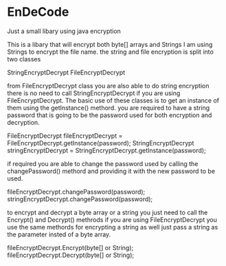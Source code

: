 # EnDeCode
Just a small libary using java encryption

This is a libary that will encrypt both byte[] arrays and Strings I am using Strings to encrypt the file name.
the string and file encryption is split into two classes

  StringEncryptDecrypt
  FileEncryptDecrypt

from FileEncryptDecrypt class you are also able to do string encryption there is no need to call StringEncryptDecrypt if you are using FileEncryptDecrypt.
The basic use of these classes is to get an instance of them using the getInstance() methord. you are required to have a string password that is going to be the
password used for both encryption and decryption.

  FileEncryptDecrypt fileEncryptDecrypt = FileEncryptDecrypt.getInstance(password);
  StringEncryptDecrypt stringEncryptDecrypt = StringEncryptDecrypt.getInstance(password);

if required you are able to change the password used by calling the changePassword() methord and providing it with the new password to be used.

  fileEncryptDecrypt.changePassword(password);
  stringEncryptDecrypt.changePassword(password);

to encrypt and decrypt a byte array or a string you just need to call the Encrypt() and Decrypt() methrods if you are using FileEncryptDecrypt you use the same methords for
encrypting a string as well just pass a string as the parameter insted of a byte array.

  fileEncryptDecrypt.Encrypt(byte[] or String);
  fileEncryptDecrypt.Decrypt(byte[] or String);
